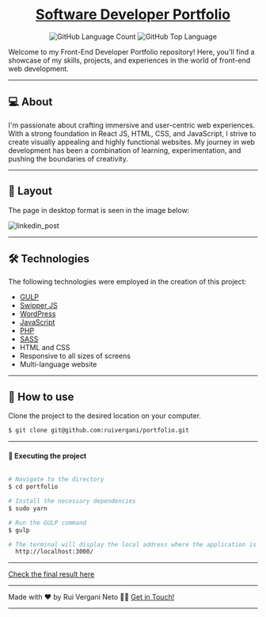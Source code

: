 <p align="center">
  <h1 align="center"><a href="https://ruivergani.com/">Software Developer Portfolio</a></h1>
</p>

<p align="center" margin-top="25px" >
  <img alt="GitHub Language Count" src="https://img.shields.io/github/languages/count/ruivergani/portfolio" />

  <img alt="GitHub Top Language" src="https://img.shields.io/github/languages/top/ruivergani/portfolio" />
</p>

Welcome to my Front-End Developer Portfolio repository! Here, you'll find a showcase of my skills, projects, and experiences in the world of front-end web development.
___

## 💻 About 

I'm passionate about crafting immersive and user-centric web experiences. With a strong foundation in React JS, HTML, CSS, and JavaScript, I strive to create visually appealing and highly functional websites. My journey in web development has been a combination of learning, experimentation, and pushing the boundaries of creativity.

___

## 🎨 Layout
The page in desktop format is seen in the image below:


![linkedin_post](https://user-images.githubusercontent.com/70537459/222933593-cbb7377e-6d0b-4f52-8d12-a19ae6452fff.png)

___

## 🛠 Technologies

The following technologies were employed in the creation of this project:

- [GULP](https://gulpjs.com/)
- [Swipper JS](https://swiperjs.com/)
- [WordPress](https://wordpress.org/)
- [JavaScript](https://developer.mozilla.org/en-US/docs/Web/JavaScript)
- [PHP](https://www.php.net/)
- [SASS](https://sass-lang.com/)
- HTML and CSS
- Responsive to all sizes of screens
- Multi-language website

___

## 🚀 How to use

Clone the project to the desired location on your computer.

```bash
$ git clone git@github.com:ruivergani/portfolio.git
```
___

#### 🚧 Executing the project
```bash

# Navigate to the directory
$ cd portfolio

# Install the necessary dependencies
$ sudo yarn

# Run the GULP command
$ gulp

# The terminal will display the local address where the application is running:
  http://localhost:3000/

```

___

[Check the final result here](https://ruivergani.com/)

___

Made with ❤️ by Rui Vergani Neto 👋🏽 [Get in Touch!](https://www.linkedin.com/in/ruivergani/)

---
